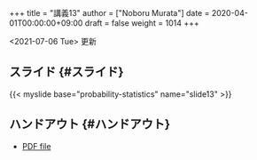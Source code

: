 +++
title = "講義13"
author = ["Noboru Murata"]
date = 2020-04-01T00:00:00+09:00
draft = false
weight = 1014
+++

<span class="timestamp-wrapper"><span class="timestamp">&lt;2021-07-06 Tue&gt; </span></span> 更新


## スライド {#スライド}

{{< myslide base="probability-statistics" name="slide13" >}}


## ハンドアウト {#ハンドアウト}

-   [PDF file](https://noboru-murata.github.io/probability-statistics/pdfs/slide13.pdf)